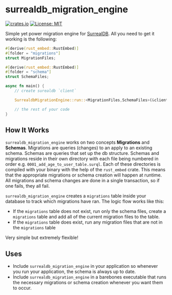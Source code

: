 # surrealdb_migration_engine

[![crates.io](https://img.shields.io/crates/v/surrealdb_migration_engine.svg)](https://crates.io/crates/surrealdb_migration_engine)
[![License: MIT](https://img.shields.io/badge/license-MIT-purple.svg)](https://opensource.org/licenses/MIT)

Simple yet power migration engine for [SurrealDB](https://github.com/surrealdb/surrealdb). All you need to get it working is the following:
```rust
#[derive(rust_embed::RustEmbed)]
#[folder = "migrations"]
struct MigrationFiles;

#[derive(rust_embed::RustEmbed)]
#[folder = "schema"]
struct SchemaFiles;

async fn main() {
    // create surealdb `client`

    SurrealdbMigrationEngine::run::<MigrationFiles,SchemaFiles>(&client).await?;

    // the rest of your code
}
```
## How It Works
`surrealdb_migration_engine` works on two concepts **Migrations** and **Schemas**. Migrations are queries (changes) to an apply to an existing schema. Schemas are queries that set up the db structure. Schemas and migrations reside in their own directory with each file being numbered in order e.g. `0001_add_age_to_user_table.surql`. Each of these directories is compiled with your binary with the help of the `rust_embed` crate. This means that the appropriate migrations or schema creation will happen at runtime. All migrations and schema changes are done in a single transaction, so if one fails, they all fail.

`surrealdb_migration_engine` creates a `migrations` table inside your database to track which migrations have ran. The logic flow works like this: 
- If the `migrations` table does not exist, run only the schema files, create a `migrations` table and add all of the current migration files to the table.
- If the `migrations` table does exist, run any migration files that are not in the `migrations` table

Very simple but extremely flexible!

## Uses
- Include `surrealdb_migration_engine` in your application so whenever you run your application, the schema is always up to date.
- Include `surrealdb_migration_engine` in a barebones executable that runs the necessary migrations or schema creation whenever you want them to occur.
